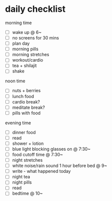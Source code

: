 # daily checklist

morning time

- [ ] wake up @ 6~
- [ ] no screens for 30 mins
- [ ] plan day
- [ ] morning pills
- [ ] morning stretches
- [ ] workout/cardio
- [ ] tea + shilajit
- [ ] shake

noon time

- [ ] nuts + berries
- [ ] lunch food
- [ ] cardio break?
- [ ] meditate break?
- [ ] pills with food

evening time

- [ ] dinner food
- [ ] read
- [ ] shower + lotion
- [ ] blue light blocking glasses on @ 7:30~
- [ ] food cutoff time @ 7:30~
- [ ] night stretches
- [ ] white noise/rain sound 1 hour before bed @ 9~
- [ ] write - what happened today
- [ ] night tea
- [ ] night pills
- [ ] read
- [ ] bedtime @ 10~
